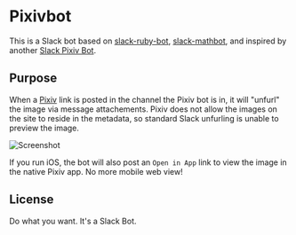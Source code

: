 # Pixivbot
This is a Slack bot based on [slack-ruby-bot](https://github.com/dblock/slack-ruby-bot), [slack-mathbot](https://github.com/dblock/slack-mathbot), and inspired by another [Slack Pixiv Bot](https://github.com/castaneai/slack-pixiv-bot).

## Purpose

When a [Pixiv](http://www.pixiv.net/) link is posted in the channel the Pixiv bot is in, it will "unfurl" the image via message attachements. Pixiv does not allow the images on the site to reside in the metadata, so standard Slack unfurling is unable to preview the image.

![Screenshot](slack-pixiv-bot/assets/example.png)

If you run iOS, the bot will also post an `Open in App` link to view the image in the native Pixiv app. No more mobile web view!

## License

Do what you want. It's a Slack Bot.

